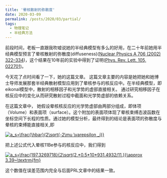```yaml
---
title: '晕核散射的弥散度'
date: 2020-03-09
permalink: /posts/2020/03/partial/
tags:
  - 物理笔记
  - 半经典方法
---
```

前段时间，老板一直跟我吹嘘说她的半经典模型有多么的好用，在二十年前她用半经典模型预言了晕核散射的弥散度(diffuseness)(<a href="https://jinleiphys.github.io/files/Optical_potentials_of_halo_and_weakly_bound_nuclei.pdf">Nuclear Physics A 706 (2002) 322–334</a>)，这个结果在10年前的实验中得到了证明(<a href="https://jinleiphys.github.io/files/PhysRevLett105.022701.pdf">Phys. Rev. Lett. 105, 022701</a>)。

今天花了点时间看了一下，她的这篇文章。 这篇文章主要的内容是她把她和她博士导师发展那套半经典散射模型应用到了晕核参与的核反应中。在半经典模型，即eikonal模型中，散射的相移因子和光学势的虚部直接相关。 通过研究相移因子在核反应中的变化从而研究散射过程中截面和光学势虚部的依赖关系。

在这篇文章中， 她假设晕核核反应的光学势虚部由两部分组成，即体项（Volume）和表面项（surface）。这个附加的表面项体现了晕核束缚态波函数在坐标空间下长程的性质。通过她的模型分析，最终得到的结论是表面项的弥散度与晕核的束缚能直接相关,即

<a href="https://www.codecogs.com/eqnedit.php?latex=a_s=\frac{\hbar}{2\sqrt{-2\mu&space;\varepsilon&space;_i}}" target="_blank"><img src="https://latex.codecogs.com/gif.latex?a_s=\frac{\hbar}{2\sqrt{-2\mu&space;\varepsilon&space;_i}}" title="a_s=\frac{\hbar}{2\sqrt{-2\mu \varepsilon _i}}" /></a>


把上述公式代入晕核11Be参与的核反应中，我们得到

<a href="https://www.codecogs.com/eqnedit.php?latex=a_s=\frac{197.3269718}{2\sqrt{2.*0.5*10*931.4932/11.}}\approx&space;3.39~\textrm{fm}" target="_blank"><img src="https://latex.codecogs.com/gif.latex?a_s=\frac{197.3269718}{2\sqrt{2.*0.5*10*931.4932/11.}}\approx&space;3.39~\textrm{fm}" title="a_s=\frac{197.3269718}{2\sqrt{2.*0.5*10*931.4932/11.}}\approx 3.39~\textrm{fm}" /></a>

这个数值在误差范围内完全与后面PRL文章中的结果一致。
